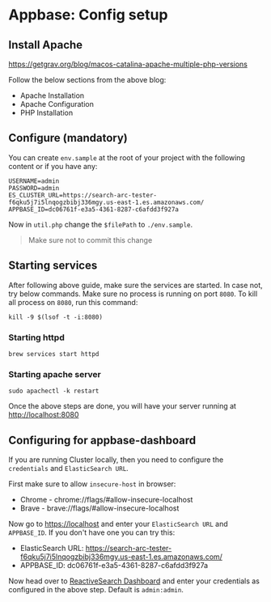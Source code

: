 # Appbase: Config setup

## Install Apache

<https://getgrav.org/blog/macos-catalina-apache-multiple-php-versions>

Follow the below sections from the above blog:

- Apache Installation
- Apache Configuration
- PHP Installation

## Configure (mandatory)

You can create `env.sample` at the root of your project with the following content or if you have any:

```dotenv
USERNAME=admin
PASSWORD=admin
ES_CLUSTER_URL=https://search-arc-tester-f6qku5j7i5lnqogzbibj336mgy.us-east-1.es.amazonaws.com/
APPBASE_ID=dc06761f-e3a5-4361-8287-c6afdd3f927a
```

Now in `util.php` change the `$filePath` to `./env.sample`.

> Make sure not to commit this change

## Starting services

After following above guide, make sure the services are started. In case not, try below commands. Make sure no process is running on port `8080`.
To kill all process on `8080`, run this command:

```shell script
kill -9 $(lsof -t -i:8080)
```

### Starting httpd

```shell script
brew services start httpd
```

### Starting apache server

```shell script
sudo apachectl -k restart
```

Once the above steps are done, you will have your server running at <http://localhost:8080>

## Configuring for appbase-dashboard

If you are running Cluster locally, then you need to configure the `credentials` and `ElasticSearch URL`.

First make sure to allow `insecure-host` in browser:

- Chrome - chrome://flags/#allow-insecure-localhost
- Brave - brave://flags/#allow-insecure-localhost

Now go to <https://localhost> and enter your `ElasticSearch URL` and `APPBASE_ID`. If you don't have one you can try this:

- ElasticSearch URL: <https://search-arc-tester-f6qku5j7i5lnqogzbibj336mgy.us-east-1.es.amazonaws.com/>
- APPBASE_ID: dc06761f-e3a5-4361-8287-c6afdd3f927a

Now head over to [ReactiveSearch Dashboard](https://dash.reactivesearch.io/?url=http://localhost:8080) and enter your credentials as configured in the above step. Default is `admin:admin`.
